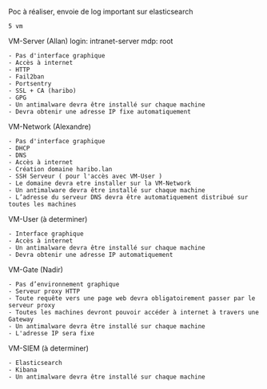 Poc à réaliser, envoie de log important sur elasticsearch
```
5 vm
```
VM-Server (Allan)  login: intranet-server mdp: root
```
- Pas d'interface graphique
- Accès à internet
- HTTP
- Fail2ban
- Portsentry
- SSL + CA (haribo)
- GPG
- Un antimalware devra être installé sur chaque machine
- Devra obtenir une adresse IP fixe automatiquement

```
VM-Network (Alexandre)
```
- Pas d'interface graphique
- DHCP
- DNS
- Accès à internet
- Création domaine haribo.lan
- SSH Serveur ( pour l'accès avec VM-User )
- Le domaine devra etre installer sur la VM-Network
- Un antimalware devra être installé sur chaque machine
- L’adresse du serveur DNS devra être automatiquement distribué sur toutes les machines

```
VM-User (à determiner)
```
- Interface graphique
- Accès à internet
- Un antimalware devra être installé sur chaque machine
- Devra obtenir une adresse IP automatiquement

```
VM-Gate (Nadir)
```
- Pas d’environnement graphique
- Serveur proxy HTTP
- Toute requête vers une page web devra obligatoirement passer par le serveur proxy
- Toutes les machines devront pouvoir accéder à internet à travers une Gateway
- Un antimalware devra être installé sur chaque machine
- L'adresse IP sera fixe
```
VM-SIEM (à determiner)
```
- Elasticsearch
- Kibana
- Un antimalware devra être installé sur chaque machine
